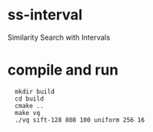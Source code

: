 # ss-interval
Similarity Search with Intervals
# compile and run
```
  mkdir build
  cd build
  cmake ..
  make vq
  ./vq sift-128 808 100 uniform 256 16 
 ```
